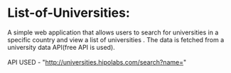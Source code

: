 # List-of-Universities:
A simple web application that allows users to search for universities in a specific country and view a list of universities . The data is fetched from a university data API(free API is used).<br/><br/>
API USED - "http://universities.hipolabs.com/search?name="

